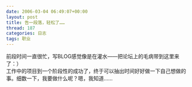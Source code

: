 ```yaml
---
date: 2006-03-04 06:49:07+00:00
layout: post
title: 告一段落，轻松了……
thread: 187
categories: 日志
tags: 职业
---
```


前段时间一直很忙，写BLOG感觉像是在灌水——把论坛上的毛病带到这里来了：）  
工作中的项目到一个阶段性的成功了，终于可以抽出时间好好做一下自己想做的事。细数一下，我要做什么呢？嗯，我知道……
